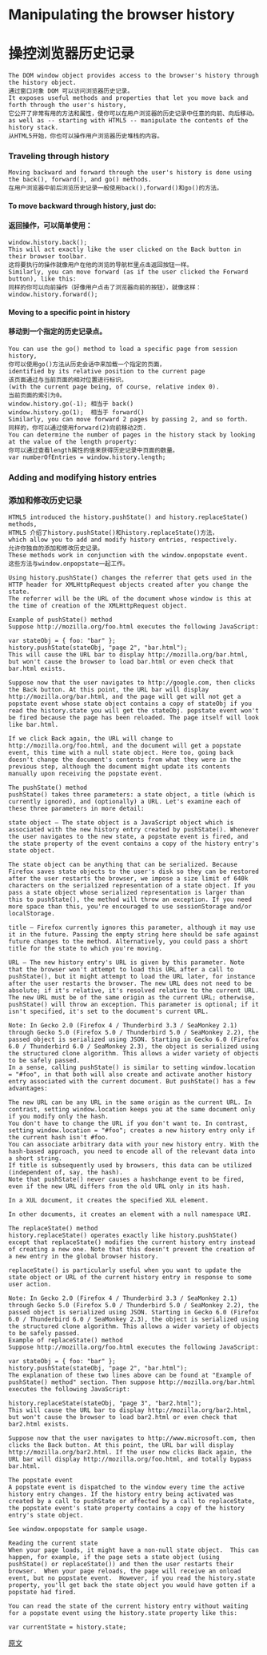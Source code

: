 # Manipulating the browser history
# 操控浏览器历史记录

    The DOM window object provides access to the browser's history through the history object.
    通过窗口对象 DOM 可以访问浏览器历史记录。
    It exposes useful methods and properties that let you move back and forth through the user's history,
    它公开了非常有用的方法和属性，使你可以在用户浏览器的历史记录中任意的向前、向后移动。
    as well as -- starting with HTML5 -- manipulate the contents of the history stack.
    从HTML5开始，你也可以操作用户浏览器历史堆栈的内容。
    
### Traveling through history 
    Moving backward and forward through the user's history is done using the back(), forward(), and go() methods.   
    在用户浏览器中前后浏览历史记录一般使用back(),forward()和go()的方法。
#### To move backward through history, just do:
#### 返回操作，可以简单使用：
    window.history.back();
    This will act exactly like the user clicked on the Back button in their browser toolbar.
    这将要执行的操作就像用户在他的浏览的导航栏里点击返回按钮一样。   
    Similarly, you can move forward (as if the user clicked the Forward button), like this:
    同样的你可以向前操作（好像用户点击了浏览器向前的按钮），就像这样：
    window.history.forward();
#### Moving to a specific point in history
#### 移动到一个指定的历史记录点。
    You can use the go() method to load a specific page from session history, 
    你可以使用go()方法从历史会话中来加载一个指定的页面，
    identified by its relative position to the current page 
    该页面通过与当前页面的相对位置进行标识。
    (with the current page being, of course, relative index 0).    
    当前页面的索引为0。
    window.history.go(-1); 相当于 back()
    window.history.go(1);  相当于 forward()
    Similarly, you can move forward 2 pages by passing 2, and so forth.
    同样的，你可以通过使用forward(2)向前移动2页.
    You can determine the number of pages in the history stack by looking at the value of the length property:
    你可以通过查看length属性的值来获得历史记录中页面的数量。
    var numberOfEntries = window.history.length;
### Adding and modifying history entries
### 添加和修改历史记录
    HTML5 introduced the history.pushState() and history.replaceState() methods, 
    HTML5 介绍了history.pushState()和history.replaceState()方法，
    which allow you to add and modify history entries, respectively. 
    允许你独自的添加和修改历史记录。
    These methods work in conjunction with the window.onpopstate event.
    这些方法与window.onpopstate一起工作。
    
    Using history.pushState() changes the referrer that gets used in the HTTP header for XMLHttpRequest objects created after you change the state. 
    The referrer will be the URL of the document whose window is this at the time of creation of the XMLHttpRequest object.

    Example of pushState() method
    Suppose http://mozilla.org/foo.html executes the following JavaScript:
    
    var stateObj = { foo: "bar" };
    history.pushState(stateObj, "page 2", "bar.html");
    This will cause the URL bar to display http://mozilla.org/bar.html, but won't cause the browser to load bar.html or even check that bar.html exists.
    
    Suppose now that the user navigates to http://google.com, then clicks the Back button. At this point, the URL bar will display http://mozilla.org/bar.html, and the page will get will not get a popstate event whose state object contains a copy of stateObj if you read the history.state you will get the stateObj. popstate event won't be fired because the page has been reloaded. The page itself will look like bar.html.
    
    If we click Back again, the URL will change to http://mozilla.org/foo.html, and the document will get a popstate event, this time with a null state object. Here too, going back doesn't change the document's contents from what they were in the previous step, although the document might update its contents manually upon receiving the popstate event.
    
    The pushState() method
    pushState() takes three parameters: a state object, a title (which is currently ignored), and (optionally) a URL. Let's examine each of these three parameters in more detail:
    
    state object — The state object is a JavaScript object which is associated with the new history entry created by pushState(). Whenever the user navigates to the new state, a popstate event is fired, and the state property of the event contains a copy of the history entry's state object.
    
    The state object can be anything that can be serialized. Because Firefox saves state objects to the user's disk so they can be restored after the user restarts the browser, we impose a size limit of 640k characters on the serialized representation of a state object. If you pass a state object whose serialized representation is larger than this to pushState(), the method will throw an exception. If you need more space than this, you're encouraged to use sessionStorage and/or localStorage.
    
    title — Firefox currently ignores this parameter, although it may use it in the future. Passing the empty string here should be safe against future changes to the method. Alternatively, you could pass a short title for the state to which you're moving.
    
    URL — The new history entry's URL is given by this parameter. Note that the browser won't attempt to load this URL after a call to pushState(), but it might attempt to load the URL later, for instance after the user restarts the browser. The new URL does not need to be absolute; if it's relative, it's resolved relative to the current URL. The new URL must be of the same origin as the current URL; otherwise, pushState() will throw an exception. This parameter is optional; if it isn't specified, it's set to the document's current URL.
    
    Note: In Gecko 2.0 (Firefox 4 / Thunderbird 3.3 / SeaMonkey 2.1) through Gecko 5.0 (Firefox 5.0 / Thunderbird 5.0 / SeaMonkey 2.2), the passed object is serialized using JSON. Starting in Gecko 6.0 (Firefox 6.0 / Thunderbird 6.0 / SeaMonkey 2.3), the object is serialized using the structured clone algorithm. This allows a wider variety of objects to be safely passed.
    In a sense, calling pushState() is similar to setting window.location = "#foo", in that both will also create and activate another history entry associated with the current document. But pushState() has a few advantages:
    
    The new URL can be any URL in the same origin as the current URL. In contrast, setting window.location keeps you at the same document only if you modify only the hash.
    You don't have to change the URL if you don't want to. In contrast, setting window.location = "#foo"; creates a new history entry only if the current hash isn't #foo.
    You can associate arbitrary data with your new history entry. With the hash-based approach, you need to encode all of the relevant data into a short string.
    If title is subsequently used by browsers, this data can be utilized (independent of, say, the hash).
    Note that pushState() never causes a hashchange event to be fired, even if the new URL differs from the old URL only in its hash.
    
    In a XUL document, it creates the specified XUL element.
    
    In other documents, it creates an element with a null namespace URI.
    
    The replaceState() method
    history.replaceState() operates exactly like history.pushState() except that replaceState() modifies the current history entry instead of creating a new one. Note that this doesn't prevent the creation of a new entry in the global browser history.
    
    replaceState() is particularly useful when you want to update the state object or URL of the current history entry in response to some user action.
    
    Note: In Gecko 2.0 (Firefox 4 / Thunderbird 3.3 / SeaMonkey 2.1) through Gecko 5.0 (Firefox 5.0 / Thunderbird 5.0 / SeaMonkey 2.2), the passed object is serialized using JSON. Starting in Gecko 6.0 (Firefox 6.0 / Thunderbird 6.0 / SeaMonkey 2.3), the object is serialized using the structured clone algorithm. This allows a wider variety of objects to be safely passed.
    Example of replaceState() method
    Suppose http://mozilla.org/foo.html executes the following JavaScript:
    
    var stateObj = { foo: "bar" };
    history.pushState(stateObj, "page 2", "bar.html");
    The explanation of these two lines above can be found at "Example of pushState() method" section. Then suppose http://mozilla.org/bar.html executes the following JavaScript:
    
    history.replaceState(stateObj, "page 3", "bar2.html");
    This will cause the URL bar to display http://mozilla.org/bar2.html, but won't cause the browser to load bar2.html or even check that bar2.html exists.
    
    Suppose now that the user navigates to http://www.microsoft.com, then clicks the Back button. At this point, the URL bar will display http://mozilla.org/bar2.html. If the user now clicks Back again, the URL bar will display http://mozilla.org/foo.html, and totally bypass bar.html.
    
    The popstate event
    A popstate event is dispatched to the window every time the active history entry changes. If the history entry being activated was created by a call to pushState or affected by a call to replaceState, the popstate event's state property contains a copy of the history entry's state object.
    
    See window.onpopstate for sample usage.
    
    Reading the current state
    When your page loads, it might have a non-null state object.  This can happen, for example, if the page sets a state object (using pushState() or replaceState()) and then the user restarts their browser.  When your page reloads, the page will receive an onload event, but no popstate event.  However, if you read the history.state property, you'll get back the state object you would have gotten if a popstate had fired.
    
    You can read the state of the current history entry without waiting for a popstate event using the history.state property like this:
    
    var currentState = history.state;       
[原文](https://developer.mozilla.org/en-US/docs/Web/API/History_API)

   